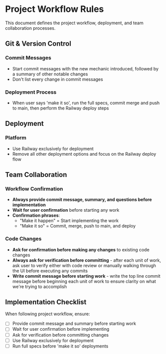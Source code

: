 # Project Workflow Rules

This document defines the project workflow, deployment, and team collaboration processes.

## Git & Version Control

### Commit Messages
- Start commit messages with the new mechanic introduced, followed by a summary of other notable changes
- Don't list every change in commit messages

### Deployment Process
- When user says 'make it so', run the full specs, commit merge and push to main, then perform the Railway deploy steps

## Deployment

### Platform
- Use Railway exclusively for deployment
- Remove all other deployment options and focus on the Railway deploy flow

## Team Collaboration

### Workflow Confirmation
- **Always provide commit message, summary, and questions before implementation**
- **Wait for user confirmation** before starting any work
- **Confirmation phrases**: 
  - "Make it happen" = Start implementing the work
  - "Make it so" = Commit, merge, push to main, and deploy

### Code Changes
- **Ask for confirmation before making any changes** to existing code changes
- **Always ask for verification before committing** - after each unit of work, ask user to verify either with code review or manually walking through the UI before executing any commits
- **Write commit message before starting work** - write the top line commit message before beginning each unit of work to ensure clarity on what we're trying to accomplish

## Implementation Checklist

When following project workflow, ensure:
- [ ] Provide commit message and summary before starting work
- [ ] Wait for user confirmation before implementing
- [ ] Ask for verification before committing changes
- [ ] Use Railway exclusively for deployment
- [ ] Run full specs before 'make it so' deployments
